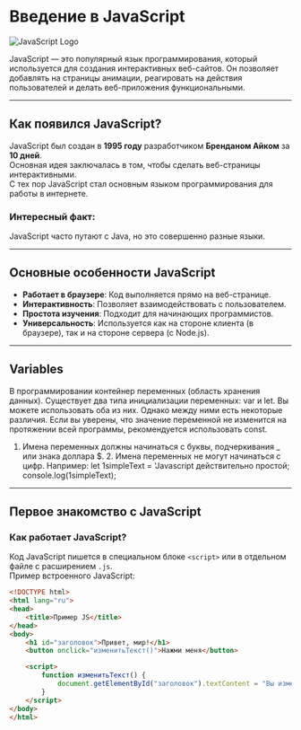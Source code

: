 # Введение в JavaScript

![JavaScript Logo](https://upload.wikimedia.org/wikipedia/commons/6/6a/JavaScript-logo.png)

JavaScript — это популярный язык программирования, который используется для создания интерактивных веб-сайтов. Он позволяет добавлять на страницы анимации, реагировать на действия пользователей и делать веб-приложения функциональными.

---

## Как появился JavaScript?

JavaScript был создан в **1995 году** разработчиком **Бренданом Айком** за **10 дней**.  
Основная идея заключалась в том, чтобы сделать веб-страницы интерактивными.  
С тех пор JavaScript стал основным языком программирования для работы в интернете.  

### Интересный факт:
JavaScript часто путают с Java, но это совершенно разные языки.

---

## Основные особенности JavaScript

- **Работает в браузере**: Код выполняется прямо на веб-странице.
- **Интерактивность**: Позволяет взаимодействовать с пользователем.
- **Простота изучения**: Подходит для начинающих программистов.
- **Универсальность**: Используется как на стороне клиента (в браузере), так и на стороне сервера (с Node.js).

---

## Variables
В программировании контейнер переменных (область хранения данных). Существует два типа инициализации переменных: var и let. Вы можете использовать оба из них. Однако между ними есть некоторые различия. Если вы уверены, что значение переменной не изменится на протяжении всей программы, рекомендуется использовать const.
 
 1. Имена переменных должны начинаться с буквы, подчеркивания _ или знака доллара $. 2. Имена переменных не могут начинаться с цифр. Например: let 1simpleText = 'Javascript действительно простой; console.log(1simpleText);


 ---

## Первое знакомство с JavaScript

### Как работает JavaScript?
Код JavaScript пишется в специальном блоке `<script>` или в отдельном файле с расширением `.js`.  
Пример встроенного JavaScript:

 


```html
<!DOCTYPE html>
<html lang="ru">
<head>
    <title>Пример JS</title>
</head>
<body>
    <h1 id="заголовок">Привет, мир!</h1>
    <button onclick="изменитьТекст()">Нажми меня</button>

    <script>
        function изменитьТекст() {
            document.getElementById("заголовок").textContent = "Вы изменили текст!";
        }
    </script>
</body>
</html>
